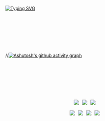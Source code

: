 <br><br><br>
<a href="https://git.io/typing-svg"><img src="https://readme-typing-svg.herokuapp.com?font=Poppins&size=30&duration=3000&pause=3000&color=FFD900&center=true&vCenter=true&width=1000&height=100&lines=Hello+there!;my+name+is+NAIM;" alt="Typing SVG" /></a>


<br><br><br><br><br><br>

//[![Ashutosh's github activity graph](https://activity-graph.herokuapp.com/graph?username=Naim&bg_color=0d1117&color=FFD900&line=FFD900&point=FFD900&area=true&hide_border=true)](https://github.com/ashutosh00710/github-readme-activity-graph)

<br><br><br><br><br><br>





<p align="center"><b>
    <!-- What I can do -->
</p>
<p align="center">
  <img src="https://img.shields.io/badge/Oracle-F80000?style=flat-square&logo=Oracle&logoColor=white"/> &nbsp
  <img src="https://img.shields.io/badge/HTML5-E34F26?style=flat-square&logo=HTML5&logoColor=white"/></a> &nbsp
  <img src="https://img.shields.io/badge/JavaScript-F7DF1E?style=flat-square&logo=JavaScript&logoColor=white"/></a> &nbsp
</p>

<p align="center">
<img src="https://img.shields.io/badge/Java-007396?style=flat-square&logo=Java&logoColor=white"/> &nbsp
<img src="https://img.shields.io/badge/CSS3-1572B6?style=flat-square&logo=CSS3&logoColor=white"/></a> &nbsp
<img src="https://img.shields.io/badge/Eclipse-2C2255?style=flat-square&logo=Eclipse IDE&logoColor=white"/> &nbsp
<img src="https://img.shields.io/badge/Spring-6DB33F?style=flat-square&logo=Spring&logoColor=white"/> &nbsp
</p>



<br><br>
<!--
**miyyaa24/miyyaa24** is a ✨ _special_ ✨ repository because its `README.md` (this file) appears on your GitHub profile.

Here are some ideas to get you started:

- 🔭 I’m currently working on ...
- 🌱 I’m currently learning ...
- 👯 I’m looking to collaborate on ...
- 🤔 I’m looking for help with ...
- 💬 Ask me about ...
- 📫 How to reach me: ...
- 😄 Pronouns: ...
- ⚡ Fun fact: ...💻 
-->
